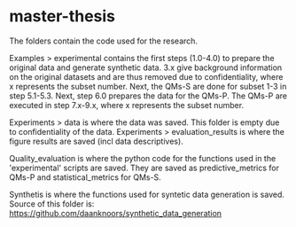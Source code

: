 # master-thesis
The folders contain the code used for the research.

Examples > experimental contains the first steps (1.0-4.0) to prepare the original data and generate synthetic data.
3.x give background information on the original datasets and are thus removed due to confidentiality, where x represents the subset number.
Next, the QMs-S are done for subset 1-3 in step 5.1-5.3.
Next, step 6.0 prepares the data for the QMs-P.
The QMs-P are executed in step 7.x-9.x, where x represents the subset number.

Experiments > data is where the data was saved. This folder is empty due to confidentiality of the data.
Experiments > evaluation_results is where the figure results are saved (incl data descriptives).

Quality_evaluation is where the python code for the functions used in the 'experimental' scripts are saved.
They are saved as predictive_metrics for QMs-P and statistical_metrics for QMs-S.

Synthetis is where the functions used for syntetic data generation is saved. 
Source of this folder is: https://github.com/daanknoors/synthetic_data_generation
